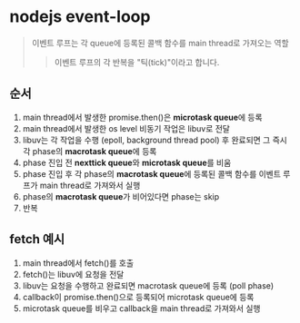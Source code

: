 # nodejs event-loop

> 이벤트 루프는 각 queue에 등록된 콜백 함수를 main thread로 가져오는 역할
>
> > 이벤트 루프의 각 반복을 "틱(tick)"이라고 합니다.

## 순서

1. main thread에서 발생한 promise.then()은 **microtask queue**에 등록
2. main thread에서 발생한 os level 비동기 작업은 libuv로 전달
3. libuv는 각 작업을 수행 (epoll, background thread pool) 후 완료되면 그 즉시 각 phase의 **macrotask queue**에 등록
4. phase 진입 전 **nexttick queue**와 **microtask queue**를 비움
5. phase 진입 후 각 phase의 **macrotask queue**에 등록된 콜백 함수를 이벤트 루프가 main thread로 가져와서 실행
6. phase의 **macrotask queue**가 비어있다면 phase는 skip
7. 반복

## fetch 예시

1. main thread에서 fetch()를 호출
2. fetch()는 libuv에 요청을 전달
3. libuv는 요청을 수행하고 완료되면 macrotask queue에 등록 (poll phase)
4. callback이 promise.then()으로 등록되어 microtask queue에 등록
5. microtask queue를 비우고 callback을 main thread로 가져와서 실행
